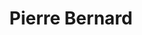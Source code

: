---
layout      : member
bodyid      : "members"
bodyclass   : "content"

title       : "Pierre Bernard"
photo       : "pierre.jpg"
description : "Technologist, Blogger"
quote       : 

links:
 - url      : "https://www.facebook.com/peterburnhart"
   icon     : "fa-facebook"
 - url      : "http://imaginaire.us/"
   icon     : "fa-globe"

interviewed :
---